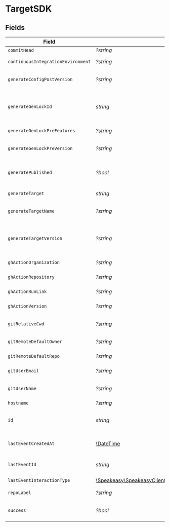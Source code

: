 # TargetSDK


## Fields

| Field                                                                                                 | Type                                                                                                  | Required                                                                                              | Description                                                                                           |
| ----------------------------------------------------------------------------------------------------- | ----------------------------------------------------------------------------------------------------- | ----------------------------------------------------------------------------------------------------- | ----------------------------------------------------------------------------------------------------- |
| `commitHead`                                                                                          | *?string*                                                                                             | :heavy_minus_sign:                                                                                    | Remote commit ID.                                                                                     |
| `continuousIntegrationEnvironment`                                                                    | *?string*                                                                                             | :heavy_minus_sign:                                                                                    | Name of the CI environment.                                                                           |
| `generateConfigPostVersion`                                                                           | *?string*                                                                                             | :heavy_minus_sign:                                                                                    | Version of the generated target (post generation)                                                     |
| `generateGenLockId`                                                                                   | *string*                                                                                              | :heavy_check_mark:                                                                                    | gen.lock ID (expected to be a uuid). The same as `id`. A unique identifier for the target.            |
| `generateGenLockPreFeatures`                                                                          | *?string*                                                                                             | :heavy_minus_sign:                                                                                    | Features prior to generation                                                                          |
| `generateGenLockPreVersion`                                                                           | *?string*                                                                                             | :heavy_minus_sign:                                                                                    | Artifact version for the Previous Generation                                                          |
| `generatePublished`                                                                                   | *?bool*                                                                                               | :heavy_minus_sign:                                                                                    | Indicates whether the target was considered published.                                                |
| `generateTarget`                                                                                      | *string*                                                                                              | :heavy_check_mark:                                                                                    | eg `typescript`, `terraform`, `python`                                                                |
| `generateTargetName`                                                                                  | *?string*                                                                                             | :heavy_minus_sign:                                                                                    | The name of the target as defined by the user.                                                        |
| `generateTargetVersion`                                                                               | *?string*                                                                                             | :heavy_minus_sign:                                                                                    | The version of the Speakeasy generator for this target eg v2 of the typescript generator.             |
| `ghActionOrganization`                                                                                | *?string*                                                                                             | :heavy_minus_sign:                                                                                    | GitHub organization of the action.                                                                    |
| `ghActionRepository`                                                                                  | *?string*                                                                                             | :heavy_minus_sign:                                                                                    | GitHub repository of the action.                                                                      |
| `ghActionRunLink`                                                                                     | *?string*                                                                                             | :heavy_minus_sign:                                                                                    | Link to the GitHub action run.                                                                        |
| `ghActionVersion`                                                                                     | *?string*                                                                                             | :heavy_minus_sign:                                                                                    | Version of the GitHub action.                                                                         |
| `gitRelativeCwd`                                                                                      | *?string*                                                                                             | :heavy_minus_sign:                                                                                    | Current working directory relative to the git root.                                                   |
| `gitRemoteDefaultOwner`                                                                               | *?string*                                                                                             | :heavy_minus_sign:                                                                                    | Default owner for git remote.                                                                         |
| `gitRemoteDefaultRepo`                                                                                | *?string*                                                                                             | :heavy_minus_sign:                                                                                    | Default repository name for git remote.                                                               |
| `gitUserEmail`                                                                                        | *?string*                                                                                             | :heavy_minus_sign:                                                                                    | User email from git configuration.                                                                    |
| `gitUserName`                                                                                         | *?string*                                                                                             | :heavy_minus_sign:                                                                                    | User's name from git configuration. (not GitHub username)                                             |
| `hostname`                                                                                            | *?string*                                                                                             | :heavy_minus_sign:                                                                                    | Remote hostname.                                                                                      |
| `id`                                                                                                  | *string*                                                                                              | :heavy_check_mark:                                                                                    | Unique identifier of the target the same as `generate_gen_lock_id`                                    |
| `lastEventCreatedAt`                                                                                  | [\DateTime](https://www.php.net/manual/en/class.datetime.php)                                         | :heavy_check_mark:                                                                                    | Timestamp when the event was created in the database.                                                 |
| `lastEventId`                                                                                         | *string*                                                                                              | :heavy_check_mark:                                                                                    | Unique identifier of the last event for the target                                                    |
| `lastEventInteractionType`                                                                            | [\Speakeasy\SpeakeasyClientSDK\Models\Shared\InteractionType](../../Models/Shared/InteractionType.md) | :heavy_check_mark:                                                                                    | Type of interaction.                                                                                  |
| `repoLabel`                                                                                           | *?string*                                                                                             | :heavy_minus_sign:                                                                                    | Label of the git repository.                                                                          |
| `success`                                                                                             | *?bool*                                                                                               | :heavy_minus_sign:                                                                                    | Indicates whether the event was successful.                                                           |